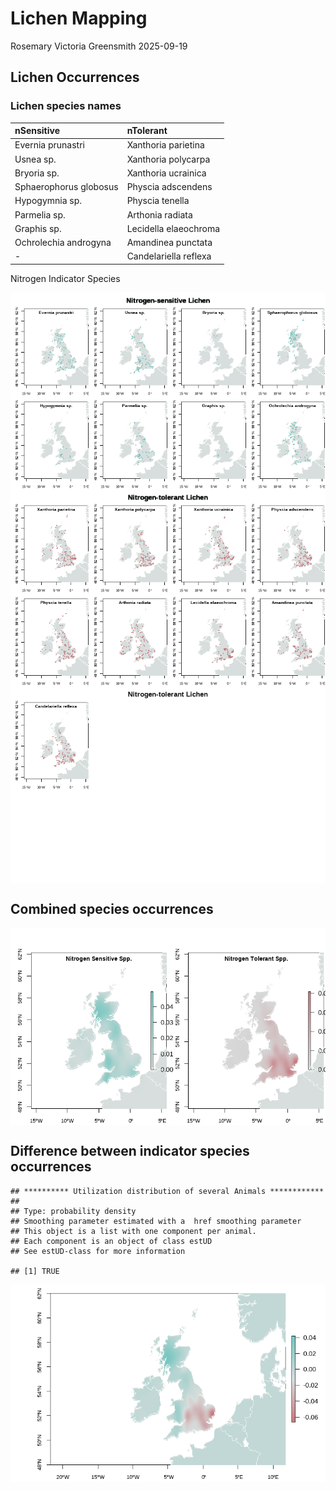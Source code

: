 Lichen Mapping
================
Rosemary Victoria Greensmith
2025-09-19

## Lichen Occurrences

### Lichen species names

| nSensitive             | nTolerant             |
|:-----------------------|:----------------------|
| Evernia prunastri      | Xanthoria parietina   |
| Usnea sp.              | Xanthoria polycarpa   |
| Bryoria sp.            | Xanthoria ucrainica   |
| Sphaerophorus globosus | Physcia adscendens    |
| Hypogymnia sp.         | Physcia tenella       |
| Parmelia sp.           | Arthonia radiata      |
| Graphis sp.            | Lecidella elaeochroma |
| Ochrolechia androgyna  | Amandinea punctata    |
| \-                     | Candelariella reflexa |

Nitrogen Indicator Species

<!-- ### Base map -->

<!-- This code displays the raw NBN Atlas data on maps. -->

<img src="lichenMapping_files/figure-gfm/occurrenceMaps-1.png" style="display: block; margin: auto;" /><img src="lichenMapping_files/figure-gfm/occurrenceMaps-2.png" style="display: block; margin: auto;" /><img src="lichenMapping_files/figure-gfm/occurrenceMaps-3.png" style="display: block; margin: auto;" />

## Combined species occurrences

<img src="lichenMapping_files/figure-gfm/combinedMap-1.png" style="display: block; margin: auto;" />

## Difference between indicator species occurrences

    ## ********** Utilization distribution of several Animals ************
    ## 
    ## Type: probability density
    ## Smoothing parameter estimated with a  href smoothing parameter
    ## This object is a list with one component per animal.
    ## Each component is an object of class estUD
    ## See estUD-class for more information

    ## [1] TRUE

<img src="lichenMapping_files/figure-gfm/mapDifference-1.png" style="display: block; margin: auto;" />
